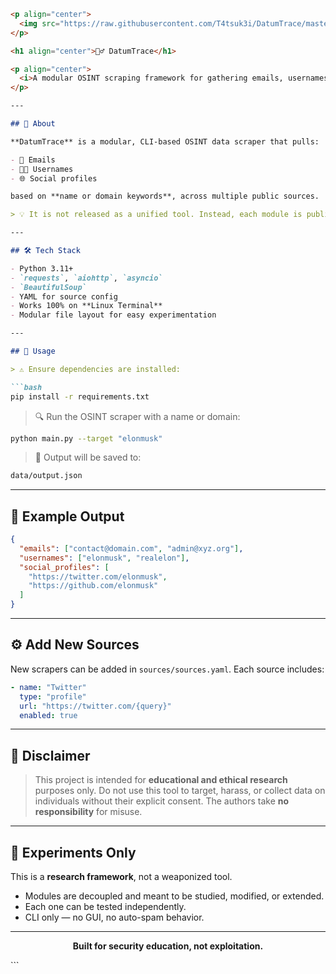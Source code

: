 ```markdown
<p align="center">
  <img src="https://raw.githubusercontent.com/T4tsuk3i/DatumTrace/master/datum.png" width="300" alt="DatumTrace Banner"/>
</p>

<h1 align="center">🕵️‍♂️ DatumTrace</h1>

<p align="center">
  <i>A modular OSINT scraping framework for gathering emails, usernames, and social data from names or domains</i>
</p>

---

## 🧠 About

**DatumTrace** is a modular, CLI-based OSINT data scraper that pulls:

- 📧 Emails  
- 🧑‍💻 Usernames  
- 🌐 Social profiles  

based on **name or domain keywords**, across multiple public sources.

> 💡 It is not released as a unified tool. Instead, each module is published separately as an "experiment" for flexibility and ethical control.

---

## 🛠️ Tech Stack

- Python 3.11+
- `requests`, `aiohttp`, `asyncio`
- `BeautifulSoup`
- YAML for source config
- Works 100% on **Linux Terminal**
- Modular file layout for easy experimentation

---

## 🚀 Usage

> ⚠️ Ensure dependencies are installed:

```bash
pip install -r requirements.txt
````

> 🔍 Run the OSINT scraper with a name or domain:

```bash
python main.py --target "elonmusk"
```

> 📂 Output will be saved to:

```bash
data/output.json
```

---

## 📑 Example Output

```json
{
  "emails": ["contact@domain.com", "admin@xyz.org"],
  "usernames": ["elonmusk", "realelon"],
  "social_profiles": [
    "https://twitter.com/elonmusk",
    "https://github.com/elonmusk"
  ]
}
```

---

## ⚙️ Add New Sources

New scrapers can be added in `sources/sources.yaml`. Each source includes:

```yaml
- name: "Twitter"
  type: "profile"
  url: "https://twitter.com/{query}"
  enabled: true
```

---

## 📜 Disclaimer

> This project is intended for **educational and ethical research** purposes only.
> Do not use this tool to target, harass, or collect data on individuals without their explicit consent.
> The authors take **no responsibility** for misuse.

---

## 🧪 Experiments Only

This is a **research framework**, not a weaponized tool.

* Modules are decoupled and meant to be studied, modified, or extended.
* Each one can be tested independently.
* CLI only — no GUI, no auto-spam behavior.

---

<p align="center"><b>Built for security education, not exploitation.</b></p>
```
